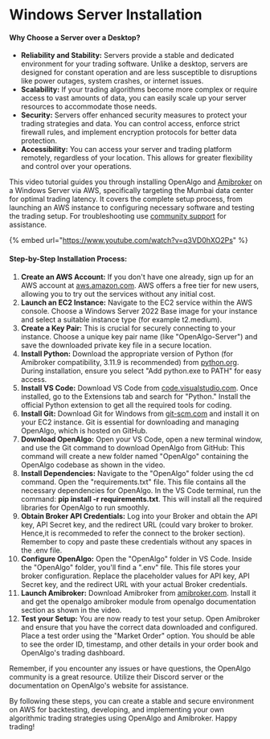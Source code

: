 # Windows Server Installation

#### Why Choose a Server over a Desktop?

* **Reliability and Stability:** Servers provide a stable and dedicated environment for your trading software. Unlike a desktop, servers are designed for constant operation and are less susceptible to disruptions like power outages, system crashes, or internet issues.
* **Scalability:** If your trading algorithms become more complex or require access to vast amounts of data, you can easily scale up your server resources to accommodate those needs.
* **Security:** Servers offer enhanced security measures to protect your trading strategies and data. You can control access, enforce strict firewall rules, and implement encryption protocols for better data protection.
* **Accessibility:** You can access your server and trading platform remotely, regardless of your location. This allows for greater flexibility and control over your operations.

This video tutorial guides you through installing OpenAlgo and [Amibroker](https://docs.openalgo.in/trading-platform/amibroker) on a Windows Server via AWS, specifically targeting the Mumbai data center for optimal trading latency. It covers the complete setup process, from launching an AWS instance to configuring necessary software and testing the trading setup. For troubleshooting use [community support](https://docs.openalgo.in/community-support) for assistance.



{% embed url="https://www.youtube.com/watch?v=q3VD0hXO2Ps" %}

#### Step-by-Step Installation Process:

1. **Create an AWS Account:** If you don't have one already, sign up for an AWS account at [aws.amazon.com](https://aistudio.google.com/app/aws.amazon.com). AWS offers a free tier for new users, allowing you to try out the services without any initial cost.
2. **Launch an EC2 Instance:** Navigate to the EC2 service within the AWS console. Choose a Windows Server 2022 Base image for your instance and select a suitable instance type (for example t2.medium).
3. **Create a Key Pair:** This is crucial for securely connecting to your instance. Choose a unique key pair name (like "OpenAlgo-Server") and save the downloaded private key file in a secure location.
4. **Install Python:** Download the appropriate version of Python (for Amibroker compatibility, 3.11.9 is recommended) from [python.org](https://aistudio.google.com/app/python.org). During installation, ensure you select "Add python.exe to PATH" for easy access.
5. **Install VS Code:** Download VS Code from [code.visualstudio.com](https://aistudio.google.com/app/code.visualstudio.com). Once installed, go to the Extensions tab and search for "Python." Install the official Python extension to get all the required tools for coding.
6. **Install Git:** Download Git for Windows from [git-scm.com](https://aistudio.google.com/app/git-scm.com) and install it on your EC2 instance. Git is essential for downloading and managing OpenAlgo, which is hosted on GitHub.
7. **Download OpenAlgo:** Open your VS Code, open a new terminal window, and use the Git command to download OpenAlgo from GitHub:  This command will create a new folder named "OpenAlgo" containing the OpenAlgo codebase as shown in the video.
8. **Install Dependencies:** Navigate to the "OpenAlgo" folder using the cd command. Open the "requirements.txt" file. This file contains all the necessary dependencies for OpenAlgo. In the VS Code terminal, run the command: **pip install -r requirements.txt**. This will install all the required libraries for OpenAlgo to run smoothly.
9. **Obtain Broker API Credentials:** Log into your Broker and obtain the API key, API Secret key, and the redirect URL (could vary broker to broker. Hence,it is recommeded to refer the connect to the broker section). Remember to copy and paste these credentials without any spaces in the .env file.
10. **Configure OpenAlgo:** Open the "OpenAlgo" folder in VS Code. Inside the "OpenAlgo" folder, you'll find a ".env" file. This file stores your broker configuration. Replace the placeholder values for API key, API Secret key, and the redirect URL with your actual Broker credentials.
11. **Launch Amibroker:** Download Amibroker from [amibroker.com](https://aistudio.google.com/app/amibroker.com). Install it and get the openalgo amibroker module from openalgo documentation section as shown in the video.
12. **Test your Setup:** You are now ready to test your setup. Open Amibroker and ensure that you have the correct data downloaded and configured. Place a test order using the "Market Order" option. You should be able to see the order ID, timestamp, and other details in your order book and OpenAlgo's trading dashboard.

Remember, if you encounter any issues or have questions, the OpenAlgo community is a great resource. Utilize their Discord server or the documentation on OpenAlgo's website for assistance.

By following these steps, you can create a stable and secure environment on AWS for backtesting, developing, and implementing your own algorithmic trading strategies using OpenAlgo and Amibroker. Happy trading!
